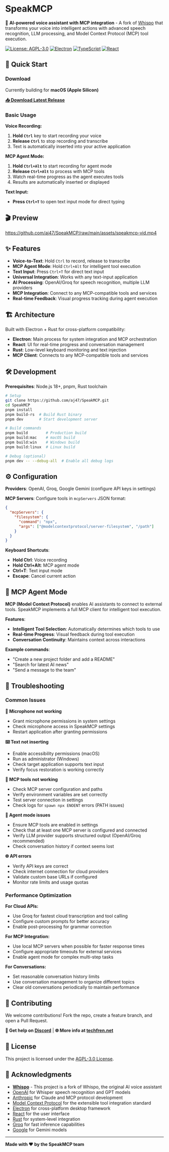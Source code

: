 # SpeakMCP

🎤 **AI-powered voice assistant with MCP integration** - A fork of [Whispo](https://github.com/whispo/whispo) that transforms your voice into intelligent actions with advanced speech recognition, LLM processing, and Model Context Protocol (MCP) tool execution.

[![License: AGPL-3.0](https://img.shields.io/badge/License-AGPL%203.0-blue.svg)](./LICENSE)
[![Electron](https://img.shields.io/badge/Electron-31.0.2-47848f.svg)](https://electronjs.org/)
[![TypeScript](https://img.shields.io/badge/TypeScript-5.6.3-blue.svg)](https://www.typescriptlang.org/)
[![React](https://img.shields.io/badge/React-18.3.1-61dafb.svg)](https://reactjs.org/)

## 🚀 Quick Start

### Download

Currently building for **macOS (Apple Silicon)**

**[📥 Download Latest Release](https://github.com/aj47/SpeakMCP/releases/latest)**

### Basic Usage

**Voice Recording:**

1. **Hold `Ctrl`** key to start recording your voice
2. **Release `Ctrl`** to stop recording and transcribe
3. Text is automatically inserted into your active application

**MCP Agent Mode:**

1. **Hold `Ctrl+Alt`** to start recording for agent mode
2. **Release `Ctrl+Alt`** to process with MCP tools
3. Watch real-time progress as the agent executes tools
4. Results are automatically inserted or displayed

**Text Input:**

- **Press `Ctrl+T`** to open text input mode for direct typing

## 🎬 Preview

https://github.com/aj47/SpeakMCP/raw/main/assets/speakmcp-vid.mp4

## ✨ Features

- **Voice-to-Text**: Hold `Ctrl` to record, release to transcribe
- **MCP Agent Mode**: Hold `Ctrl+Alt` for intelligent tool execution
- **Text Input**: Press `Ctrl+T` for direct text input
- **Universal Integration**: Works with any text-input application
- **AI Processing**: OpenAI/Groq for speech recognition, multiple LLM providers
- **MCP Integration**: Connect to any MCP-compatible tools and services
- **Real-time Feedback**: Visual progress tracking during agent execution

## 🏗️ Architecture

Built with Electron + Rust for cross-platform compatibility:
- **Electron**: Main process for system integration and MCP orchestration
- **React**: UI for real-time progress and conversation management
- **Rust**: Low-level keyboard monitoring and text injection
- **MCP Client**: Connects to any MCP-compatible tools and services

## 🛠️ Development

**Prerequisites**: Node.js 18+, pnpm, Rust toolchain

```bash
# Setup
git clone https://github.com/aj47/SpeakMCP.git
cd SpeakMCP
pnpm install
pnpm build-rs  # Build Rust binary
pnpm dev       # Start development server

# Build commands
pnpm build        # Production build
pnpm build:mac    # macOS build
pnpm build:win    # Windows build
pnpm build:linux  # Linux build

# Debug (optional)
pnpm dev -- --debug-all  # Enable all debug logs
```

## ⚙️ Configuration

**Providers**: OpenAI, Groq, Google Gemini (configure API keys in settings)

**MCP Servers**: Configure tools in `mcpServers` JSON format:
```json
{
  "mcpServers": {
    "filesystem": {
      "command": "npx",
      "args": ["@modelcontextprotocol/server-filesystem", "/path"]
    }
  }
}
```

**Keyboard Shortcuts**:
- **Hold Ctrl**: Voice recording
- **Hold Ctrl+Alt**: MCP agent mode
- **Ctrl+T**: Text input mode
- **Escape**: Cancel current action

## 🤖 MCP Agent Mode

**MCP (Model Context Protocol)** enables AI assistants to connect to external tools. SpeakMCP implements a full MCP client for intelligent tool execution.

**Features**:
- **Intelligent Tool Selection**: Automatically determines which tools to use
- **Real-time Progress**: Visual feedback during tool execution
- **Conversation Continuity**: Maintains context across interactions

**Example commands**:
- "Create a new project folder and add a README"
- "Search for latest AI news"
- "Send a message to the team"

## 🚨 Troubleshooting

### Common Issues

**🎤 Microphone not working**

- Grant microphone permissions in system settings
- Check microphone access in SpeakMCP settings
- Restart application after granting permissions

**⌨️ Text not inserting**

- Enable accessibility permissions (macOS)
- Run as administrator (Windows)
- Check target application supports text input
- Verify focus restoration is working correctly

**🔧 MCP tools not working**

- Check MCP server configuration and paths
- Verify environment variables are set correctly
- Test server connection in settings
- Check logs for `spawn npx ENOENT` errors (PATH issues)

**🤖 Agent mode issues**

- Ensure MCP tools are enabled in settings
- Check that at least one MCP server is configured and connected
- Verify LLM provider supports structured output (OpenAI/Groq recommended)
- Check conversation history if context seems lost

**🌐 API errors**

- Verify API keys are correct
- Check internet connection for cloud providers
- Validate custom base URLs if configured
- Monitor rate limits and usage quotas

### Performance Optimization

**For Cloud APIs:**

- Use Groq for fastest cloud transcription and tool calling
- Configure custom prompts for better accuracy
- Enable post-processing for grammar correction

**For MCP Integration:**

- Use local MCP servers when possible for faster response times
- Configure appropriate timeouts for external services
- Enable agent mode for complex multi-step tasks

**For Conversations:**

- Set reasonable conversation history limits
- Use conversation management to organize different topics
- Clear old conversations periodically to maintain performance

## 🤝 Contributing

We welcome contributions! Fork the repo, create a feature branch, and open a Pull Request.

**💬 Get help on [Discord](https://discord.gg/naGJHsKc)** | **🌐 More info at [techfren.net](https://techfren.net)**

## 📄 License

This project is licensed under the [AGPL-3.0 License](./LICENSE).

## 🙏 Acknowledgments

- **[Whispo](https://github.com/whispo/whispo)** - This project is a fork of Whispo, the original AI voice assistant
- [OpenAI](https://openai.com/) for Whisper speech recognition and GPT models
- [Anthropic](https://anthropic.com/) for Claude and MCP protocol development
- [Model Context Protocol](https://modelcontextprotocol.io/) for the extensible tool integration standard
- [Electron](https://electronjs.org/) for cross-platform desktop framework
- [React](https://reactjs.org/) for the user interface
- [Rust](https://rust-lang.org/) for system-level integration
- [Groq](https://groq.com/) for fast inference capabilities
- [Google](https://ai.google.dev/) for Gemini models

---

**Made with ❤️ by the SpeakMCP team**

